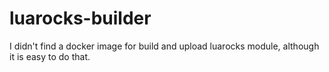 # luarocks-builder
I didn't find a docker image for build and upload luarocks module, although it is easy to do that.
